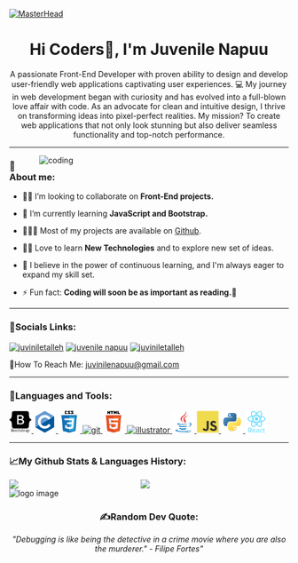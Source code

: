 [![MasterHead](https://www.noritechnology.com/front/img/nori/gif/web-development-Banners.gif)](https://rishavchanda.io)
<h1 align="center">Hi Coders👋, I'm Juvenile Napuu</h1>
<p align="center">A passionate Front-End Developer with proven ability to design and develop user-friendly web applications captivating user experiences. 💻 My journey in web development began with curiosity and has evolved into a full-blown love affair with code.
As an advocate for clean and intuitive design, I thrive on transforming ideas into pixel-perfect realities. My mission? To create web applications that not only look stunning but also deliver seamless functionality and top-notch performance.</p> <hr>

<img align="right" alt="coding" width="450"  src="https://camo.githubusercontent.com/c1dcb74cc1c1835b1d716f5051499a2814c683c806b15f04b0eba492863703e9/68747470733a2f2f63646e2e6472696262626c652e636f6d2f75736572732f3733303730332f73637265656e73686f74732f363538313234332f6176656e746f2e676966">
<h3 align="left">🌠About me:</h3>

- 🤝👯 I’m looking to collaborate on **Front-End projects.**

- 🌱 I’m currently learning **JavaScript and Bootstrap.**

- 👨🏻‍💻 Most of my projects are available on <a href="https://github.com/Juvenilenapuu">Github</a>.

- 👨‍💻 Love to learn **New Technologies** and to explore new set of ideas.

- 🌱 I believe in the power of continuous learning, and I'm always eager to expand my skill set. 

- ⚡ Fun fact: **Coding will soon be as important as reading.🙌**
<hr>
<h3 align="left">🤙Socials Links:</h3>
<p align="left">
<a href="https://twitter.com/juviniletalleh" target="blank"><img align="center" src="https://raw.githubusercontent.com/rahuldkjain/github-profile-readme-generator/master/src/images/icons/Social/twitter.svg" alt="juviniletalleh" height="30" width="40" /></a>
<a href="https://linkedin.com/in/juvenile napuu" target="blank"><img align="center" src="https://raw.githubusercontent.com/rahuldkjain/github-profile-readme-generator/master/src/images/icons/Social/linked-in-alt.svg" alt="juvenile napuu" height="30" width="40" /></a>
<a href="https://instagram.com/juviniletalleh" target="blank"><img align="center" src="https://raw.githubusercontent.com/rahuldkjain/github-profile-readme-generator/master/src/images/icons/Social/instagram.svg" alt="juviniletalleh" height="30" width="40" /></a>
<p>📩How To Reach Me: <a href="https://mail.google.com/mail/u/0/#inbox" target="blank">juvinilenapuu@gmail.com</a></p>
</p>
<hr>

<h3 align="left">🚀Languages and Tools:</h3>
<p align="left"> <a href="https://getbootstrap.com" target="_blank" rel="noreferrer"> <img src="https://raw.githubusercontent.com/devicons/devicon/master/icons/bootstrap/bootstrap-plain-wordmark.svg" alt="bootstrap" width="40" height="40"/> </a> <a href="https://www.cprogramming.com/" target="_blank" rel="noreferrer"> <img src="https://raw.githubusercontent.com/devicons/devicon/master/icons/c/c-original.svg" alt="c" width="40" height="40"/> </a> <a href="https://www.w3schools.com/css/" target="_blank" rel="noreferrer"> <img src="https://raw.githubusercontent.com/devicons/devicon/master/icons/css3/css3-original-wordmark.svg" alt="css3" width="40" height="40"/> </a> <a href="https://git-scm.com/" target="_blank" rel="noreferrer"> <img src="https://www.vectorlogo.zone/logos/git-scm/git-scm-icon.svg" alt="git" width="40" height="40"/> </a> <a href="https://www.w3.org/html/" target="_blank" rel="noreferrer"> <img src="https://raw.githubusercontent.com/devicons/devicon/master/icons/html5/html5-original-wordmark.svg" alt="html5" width="40" height="40"/> </a> <a href="https://www.adobe.com/in/products/illustrator.html" target="_blank" rel="noreferrer"> <img src="https://www.vectorlogo.zone/logos/adobe_illustrator/adobe_illustrator-icon.svg" alt="illustrator" width="40" height="40"/> </a> <a href="https://www.java.com" target="_blank" rel="noreferrer"> <img src="https://raw.githubusercontent.com/devicons/devicon/master/icons/java/java-original.svg" alt="java" width="40" height="40"/> </a> <a href="https://developer.mozilla.org/en-US/docs/Web/JavaScript" target="_blank" rel="noreferrer"> <img src="https://raw.githubusercontent.com/devicons/devicon/master/icons/javascript/javascript-original.svg" alt="javascript" width="40" height="40"/> </a> <a href="https://www.python.org" target="_blank" rel="noreferrer"> <img src="https://raw.githubusercontent.com/devicons/devicon/master/icons/python/python-original.svg" alt="python" width="40" height="40"/> </a> <a href="https://reactjs.org/" target="_blank" rel="noreferrer"> <img src="https://raw.githubusercontent.com/devicons/devicon/master/icons/react/react-original-wordmark.svg" alt="react" width="40" height="40"/> </a> </p> <hr>
<h3>📈My Github Stats & Languages History:</h3>
<img align="left" width="47%"  src="https://github-readme-stats.vercel.app/api/top-langs/?username=JuvenileN&layout=compact&theme=dark#gh-dark-mode-only"/>
<img align="left" width="47%" src="https://github-readme-stats.vercel.app/api?username=JuvenileN&show_icons=true&theme=dark#gh-dark-mode-only"/>

![logo image](https://res.cloudinary.com/practicaldev/image/fetch/s--z5X0MXQA--/c_limit%2Cf_auto%2Cfl_progressive%2Cq_66%2Cw_880/https://dev-to-uploads.s3.amazonaws.com/uploads/articles/j8wo9f1mou6g5469671h.gif)

<h3 align="center">✍Random Dev Quote:</h3>
<p align="center"><i>"Debugging is like being the detective in a crime movie where you are also the murderer." - Filipe Fortes"</i></p>
